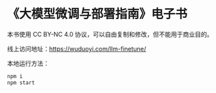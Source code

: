 # 《大模型微调与部署指南》电子书

本书使用 CC BY-NC 4.0 协议，可以自由复制和修改，但不能用于商业目的。

线上访问地址：<https://wuduoyi.com/llm-finetune/>

本地运行方法：

```bash
npm i
npm start
```
